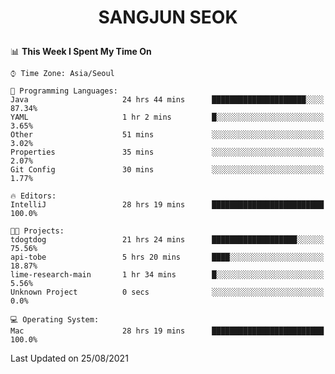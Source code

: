 <h1>
 <p align="center">
   SANGJUN SEOK
 </p>
</h1>

<!--START_SECTION:waka-->
📊 **This Week I Spent My Time On** 

```text
⌚︎ Time Zone: Asia/Seoul

💬 Programming Languages: 
Java                     24 hrs 44 mins      █████████████████████░░░░   87.34% 
YAML                     1 hr 2 mins         █░░░░░░░░░░░░░░░░░░░░░░░░   3.65% 
Other                    51 mins             ░░░░░░░░░░░░░░░░░░░░░░░░░   3.02% 
Properties               35 mins             ░░░░░░░░░░░░░░░░░░░░░░░░░   2.07% 
Git Config               30 mins             ░░░░░░░░░░░░░░░░░░░░░░░░░   1.77%

🔥 Editors: 
IntelliJ                 28 hrs 19 mins      █████████████████████████   100.0%

🐱‍💻 Projects: 
tdogtdog                 21 hrs 24 mins      ███████████████████░░░░░░   75.56% 
api-tobe                 5 hrs 20 mins       ████░░░░░░░░░░░░░░░░░░░░░   18.87% 
lime-research-main       1 hr 34 mins        █░░░░░░░░░░░░░░░░░░░░░░░░   5.56% 
Unknown Project          0 secs              ░░░░░░░░░░░░░░░░░░░░░░░░░   0.0%

💻 Operating System: 
Mac                      28 hrs 19 mins      █████████████████████████   100.0%

```


 Last Updated on 25/08/2021
<!--END_SECTION:waka-->
